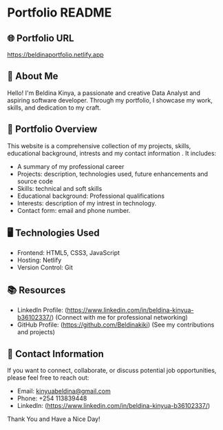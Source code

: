 # Portfolio README

## 🌐 Portfolio URL
https://beldinaportfolio.netlify.app

## 🤝 About Me
Hello! I'm Beldina Kinya, a passionate and creative Data Analyst and aspiring software developer. Through my portfolio, I showcase my work, skills, and dedication to my craft.

## 🎨 Portfolio Overview
This website is a comprehensive collection of my projects, skills, educational background, intrests and my contact information . It includes:
- A summary of my professional career
- Projects: description, technologies used, future enhancements and source code
- Skills: technical and soft skills
- Educational background: Professional qualifications
- Interests: description of my intrest in technology.
- Contact form: email and phone number.

## 🖥️ Technologies Used
- Frontend: HTML5, CSS3, JavaScript
- Hosting: Netlify
- Version Control: Git

## 📚 Resources
- LinkedIn Profile: (https://www.linkedin.com/in/beldina-kinyua-b36102337/) (Connect with me for professional networking)
- GitHub Profile: (https://github.com/Beldinakiki) (See my contributions and projects)

## 🤝 Contact Information
If you want to connect, collaborate, or discuss potential job opportunities, please feel free to reach out:
- Email: kinyuabeldina@gmail.com
- Phone: +254 113839448
- LinkedIn: (https://www.linkedin.com/in/beldina-kinyua-b36102337/)

Thank You and Have a Nice Day!
